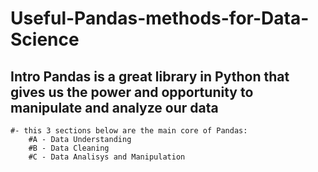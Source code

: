 # Useful-Pandas-methods-for-Data-Science

## Intro Pandas is a great library in Python that gives us the power and opportunity to manipulate and analyze our data 
    #- this 3 sections below are the main core of Pandas:
        #A - Data Understanding
        #B - Data Cleaning
        #C - Data Analisys and Manipulation
